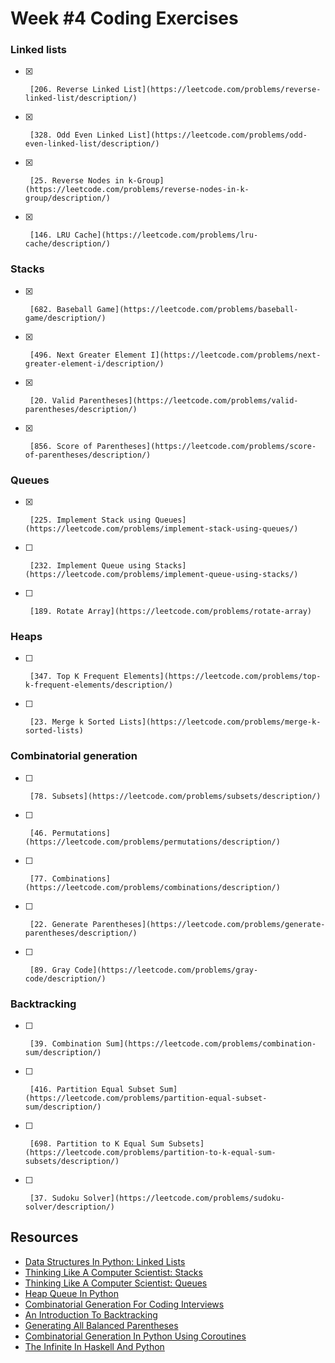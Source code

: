 # Week #4 Coding Exercises


### Linked lists
- [x]      [206. Reverse Linked List](https://leetcode.com/problems/reverse-linked-list/description/)
- [x]      [328. Odd Even Linked List](https://leetcode.com/problems/odd-even-linked-list/description/)
- [x]      [25. Reverse Nodes in k-Group](https://leetcode.com/problems/reverse-nodes-in-k-group/description/)
- [x]      [146. LRU Cache](https://leetcode.com/problems/lru-cache/description/)


### Stacks
- [x]      [682. Baseball Game](https://leetcode.com/problems/baseball-game/description/)        
- [x]      [496. Next Greater Element I](https://leetcode.com/problems/next-greater-element-i/description/)        
- [x]      [20. Valid Parentheses](https://leetcode.com/problems/valid-parentheses/description/)        
- [x]      [856. Score of Parentheses](https://leetcode.com/problems/score-of-parentheses/description/)        


### Queues
- [x]      [225. Implement Stack using Queues](https://leetcode.com/problems/implement-stack-using-queues/)
- [ ]      [232. Implement Queue using Stacks](https://leetcode.com/problems/implement-queue-using-stacks/)
- [ ]      [189. Rotate Array](https://leetcode.com/problems/rotate-array)


### Heaps
- [ ]      [347. Top K Frequent Elements](https://leetcode.com/problems/top-k-frequent-elements/description/)
- [ ]      [23. Merge k Sorted Lists](https://leetcode.com/problems/merge-k-sorted-lists)


### Combinatorial generation
- [ ]      [78. Subsets](https://leetcode.com/problems/subsets/description/)
- [ ]      [46. Permutations](https://leetcode.com/problems/permutations/description/)
- [ ]      [77. Combinations](https://leetcode.com/problems/combinations/description/)
- [ ]      [22. Generate Parentheses](https://leetcode.com/problems/generate-parentheses/description/)
- [ ]      [89. Gray Code](https://leetcode.com/problems/gray-code/description/)


### Backtracking
- [ ]      [39. Combination Sum](https://leetcode.com/problems/combination-sum/description/)
- [ ]      [416. Partition Equal Subset Sum](https://leetcode.com/problems/partition-equal-subset-sum/description/)
- [ ]      [698. Partition to K Equal Sum Subsets](https://leetcode.com/problems/partition-to-k-equal-sum-subsets/description/)
- [ ]      [37. Sudoku Solver](https://leetcode.com/problems/sudoku-solver/description/)


##  Resources

*   [Data Structures In Python: Linked Lists](https://medium.com/@kojinoshiba/data-structures-in-python-series-1-linked-lists-d9f848537b4d)
*   [Thinking Like A Computer Scientist: Stacks](http://openbookproject.net/thinkcs/python/english3e/stacks.html)
*   [Thinking Like A Computer Scientist: Queues](http://openbookproject.net/thinkcs/python/english3e/queues.html)
*   [Heap Queue In Python](https://www.geeksforgeeks.org/heap-queue-or-heapq-in-python/)
*   [Combinatorial Generation For Coding Interviews](https://sahandsaba.com/combinatorial-generation-for-coding-interviews-in-python.html)
*   [An Introduction To Backtracking](https://www.dailycodingproblem.com/blog/an-introduction-to-backtracking/)
*   [Generating All Balanced Parentheses](https://sahandsaba.com/interview-question-generating-all-balanced-parentheses.html)
*   [Combinatorial Generation In Python Using Coroutines](https://sahandsaba.com/combinatorial-generation-using-coroutines-in-python.html)
*   [The Infinite In Haskell And Python](https://sahandsaba.com/the-infinite-in-haskell-and-python.html)

